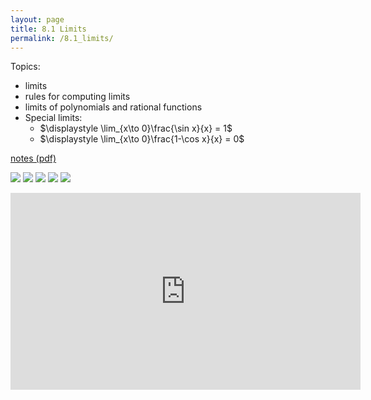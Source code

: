 ```yaml
---
layout: page
title: 8.1 Limits
permalink: /8.1_limits/
---
```


Topics: 
- limits 
- rules for computing limits
- limits of polynomials and rational functions
- Special limits:
    - $\displaystyle \lim_{x\to 0}\frac{\sin x}{x} = 1$
    - $\displaystyle \lim_{x\to 0}\frac{1-\cos x}{x} = 0$


[notes (pdf)](PCHA_8.1_Limits.pdf)

![](0.png)
![](1.png)
![](2.png)
![](3.png)
![](4.png)

<iframe width="560" height="315" src="https://www.youtube.com/embed/vlkjOXi3zgo" title="YouTube video player" frameborder="0" allow="accelerometer; autoplay; clipboard-write; encrypted-media; gyroscope; picture-in-picture" allowfullscreen></iframe>

